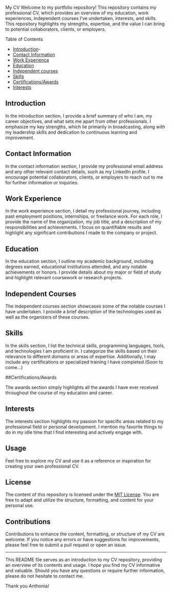 My CV
Welcome to my portfolio repository!
This repository contains my professional CV, which provides an overview of my education, 
work experiences, independent courses I've undertaken, interests, and skills. This repository highlights my strengths, expertise, and 
the value I can bring to potential collaborators, clients, or employers.

Table of Contents

- [Introduction](#introduction)-
- [Contact Information](#contact-information)
- [Work Experience](#work-experience)
- [Education](#education)
- [Independent courses](#courses)
- [Skills](#skills)
- [Certifications/Awards](#awards)
- [Interests](#interests)

## Introduction

In the introduction section, I provide a brief summary of who I am, my career objectives, 
and what sets me apart from other professionals. I emphasize my key strengths, which lie primarily in broadcasting, along with my
leadership skills and dedication to continuous learning and improvement.

## Contact Information

In the contact information section, I provide my professional email address and
any other relevant contact details, such as my LinkedIn profile. 
I encourage potential collaborators, clients, or employers to reach out to me for further information or inquiries.

## Work Experience

In the work experience section, I detail my professional journey, including past employment positions, 
internships, or freelance work. For each role, I provide the name of the organization, my job title,
and a description of my responsibilities and achievements. I focus on quantifiable results and highlight any significant contributions
I made to the company or project.

## Education

In the education section, I outline my academic background, 
including degrees earned, educational institutions attended, and any notable achievements or honors.
I provide details about my major or field of study and highlight relevant coursework or research projects.

## Independent Courses

The independent courses section showcases some of the notable courses I have undertaken. 
I provide a brief description of the technologies used as well as the organizers of these courses.

## Skills

In the skills section, I list the technical skills, programming languages, tools, and technologies I am proficient in. 
I categorize the skills based on their relevance to different domains or areas of expertise. 
Additionally, I may include any certifications or specialized training I have completed.(Soon to come...)

##Certifications/Awards

The awards section simply highlights all the awards I have ever received throughout the course of my education and career.

## Interests

The interests section highlights my passion for specific areas related to my professional field or personal development.
I mention my favorite things to do in my idle time that I find interesting and actively engage with.

## Usage

Feel free to explore my CV and use it as a reference or inspiration for creating your own professional CV.

## License

The content of this repository is licensed under the [MIT License](LICENSE.md). 
You are free to adapt and utilize the structure, formatting, and content for your personal use.

## Contributions

Contributions to enhance the content, formatting, or structure of my CV are welcome. 
If you notice any errors or have suggestions for improvements, please feel free to submit a pull request or open an issue.

---

This README file serves as an introduction to my CV repository, providing an overview of its contents and usage. 
I hope you find my CV informative and valuable. Should you have any questions or require further information, 
please do not hesitate to contact me.

Thank you
Anthonia/
